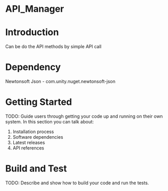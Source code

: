 # API_Manager



# Introduction 
Can be do the API methods by simple API call

# Dependency
Newtonsoft Json - com.unity.nuget.newtonsoft-json

# Getting Started
TODO: Guide users through getting your code up and running on their own system. In this section you can talk about:
1.	Installation process
2.	Software dependencies
3.	Latest releases
4.	API references

# Build and Test
TODO: Describe and show how to build your code and run the tests. 



